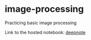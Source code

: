 # image-processing
Practicing basic image processing

Link to the hosted notebook: [deepnote](https://deepnote.com/workspace/learning-a355-39688424-aaef-4e6a-878f-e6592c2ee005/project/image-processing-4309f9b6-25cd-4dbd-a48c-d63357186b89/notebook/notebook-d0e719e918cc4257b2dc4e352b475126)
